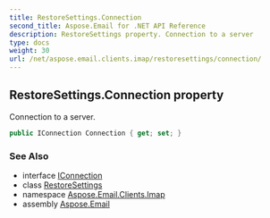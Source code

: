 ```yaml
---
title: RestoreSettings.Connection
second_title: Aspose.Email for .NET API Reference
description: RestoreSettings property. Connection to a server
type: docs
weight: 30
url: /net/aspose.email.clients.imap/restoresettings/connection/
---
```

## RestoreSettings.Connection property

Connection to a server.

```csharp
public IConnection Connection { get; set; }
```

### See Also

* interface [IConnection](../../../aspose.email.clients/iconnection/)
* class [RestoreSettings](../)
* namespace [Aspose.Email.Clients.Imap](../../restoresettings/)
* assembly [Aspose.Email](../../../)


